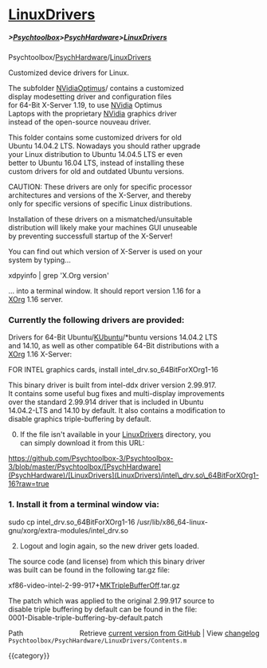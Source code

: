 # [LinuxDrivers](LinuxDrivers)
##### >[Psychtoolbox](Psychtoolbox)>[PsychHardware](PsychHardware)>[LinuxDrivers](LinuxDrivers)

Psychtoolbox/[PsychHardware](PsychHardware)/[LinuxDrivers](LinuxDrivers)  
  
Customized device drivers for Linux.  
  
The subfolder [NVidiaOptimus](NVidiaOptimus)/ contains a customized  
display modesetting driver and configuration files  
for 64-Bit X-Server 1.19, to use [NVidia](NVidia) Optimus  
Laptops with the proprietary [NVidia](NVidia) graphics driver  
instead of the open-source nouveau driver.  
  
This folder contains some customized drivers for old  
Ubuntu 14.04.2 LTS. Nowadays you should rather upgrade  
your Linux distribution to Ubuntu 14.04.5 LTS er even  
better to Ubuntu 16.04 LTS, instead of installing these  
custom drivers for old and outdated Ubuntu versions.  
  
  
CAUTION: These drivers are only for specific processor  
architectures and versions of the X-Server, and thereby  
only for specific versions of specific Linux distributions.  
  
Installation of these drivers on a mismatched/unsuitable  
distribution will likely make your machines GUI unuseable  
by preventing successfull startup of the X-Server!  
  
You can find out which version of X-Server is used on your  
system by typing...  
  
xdpyinfo | grep 'X.Org version'  
  
... into a terminal window. It should report version 1.16 for a  
[XOrg](XOrg) 1.16 server.  
  
### Currently the following drivers are provided:  
  
  
Drivers for 64-Bit Ubuntu/[KUbuntu](KUbuntu)/\*buntu versions 14.04.2 LTS  
and 14.10, as well as other compatible 64-Bit distributions with a  
[XOrg](XOrg) 1.16 X-Server:  
  
FOR INTEL graphics cards, install intel\_drv.so\_64BitForXOrg1-16  
  
This binary driver is built from intel-ddx driver version 2.99.917.  
It contains some useful bug fixes and multi-display improvements  
over the standard 2.99.914 driver that is included in Ubuntu  
14.04.2-LTS and 14.10 by default. It also contains a modification to  
disable graphics triple-buffering by default.  
  
0. If the file isn't available in your [LinuxDrivers](LinuxDrivers) directory, you  
can simply download it from this URL:  
  
https://github.com/Psychtoolbox-3/Psychtoolbox-3/blob/master/Psychtoolbox/[PsychHardware](PsychHardware)/[LinuxDrivers](LinuxDrivers)/intel\_drv.so\_64BitForXOrg1-16?raw=true  
  
### 1. Install it from a terminal window via:  
  
sudo cp intel\_drv.so\_64BitForXOrg1-16 /usr/lib/x86\_64-linux-gnu/xorg/extra-modules/intel\_drv.so  
  
2. Logout and login again, so the new driver gets loaded.  
  
The source code (and license) from which this binary driver  
was built can be found in the following tar.gz file:  
  
xf86-video-intel-2-99-917+[MKTripleBufferOff](MKTripleBufferOff).tar.gz  
  
The patch which was applied to the original 2.99.917 source to  
disable triple buffering by default can be found in the file:  
0001-Disable-triple-buffering-by-default.patch  
  




<div class="code_header" style="text-align:right;">
  <span style="float:left;">Path&nbsp;&nbsp;</span> <span class="counter">Retrieve <a href=
  "https://raw.github.com/Psychtoolbox-3/Psychtoolbox-3/beta/Psychtoolbox/PsychHardware/LinuxDrivers/Contents.m">current version from GitHub</a> | View <a href=
  "https://github.com/Psychtoolbox-3/Psychtoolbox-3/commits/beta/Psychtoolbox/PsychHardware/LinuxDrivers/Contents.m">changelog</a></span>
</div>
<div class="code">
  <code>Psychtoolbox/PsychHardware/LinuxDrivers/Contents.m</code>
</div>

{{category}}